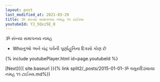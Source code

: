 ```yaml
---
layout: post
last_modified_at: 2021-03-29
title: ૐ સંખ્યા સમાપનય નમહ ૧૧ ટાઈમ્સ
youtubeId: YJ_5Qxz5E_8
---
```

 
 
 ૐ સંખ્યા સમાપનય નમહ  
 
 -  Whoતુઓ અને ચંદ્ર પર્વની પૂર્ણાહુતિના દિવસો કોણ છે 
 
  
 
  
 
 
 
 
 
 


{% include youtubePlayer.html id=page.youtubeId %}
 
[Next]({{ site.baseurl }}{% link  split2/_posts/2015-01-01-ૐ વસુરાદિઠ્યાયા નમહ ૧૧ ટાઈમ્સ.md%})
 
